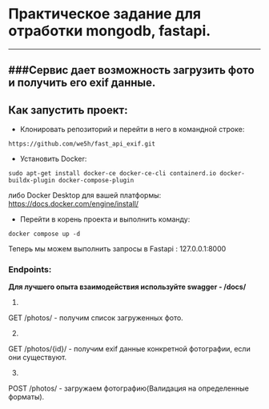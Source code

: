 # Практическое задание для отработки mongodb, fastapi.
---

###Сервис дает возможность загрузить фото и получить его exif данные.
---
## Как запустить проект:

- Клонировать репозиторий и перейти в него в командной строке:

```
https://github.com/we5h/fast_api_exif.git
```

- Установить Docker:

```
sudo apt-get install docker-ce docker-ce-cli containerd.io docker-buildx-plugin docker-compose-plugin
```

либо Docker Desktop для вашей платформы:
https://docs.docker.com/engine/install/

- Перейти в корень проекта и выполнить команду:

```
docker сompose up -d
```
Теперь мы можем выполнить запросы в Fastapi : 127.0.0.1:8000

### Endpoints:


**Для лучшего опыта взаимодействия используйте swagger - /docs/**

1)
GET /photos/ - получим список загруженных фото.

2)
GET /photos/{id}/ - получим exif данные конкретной фотографии, если они существуют.

3)
POST /photos/ - загружаем фотографию(Валидация на определенные форматы).
